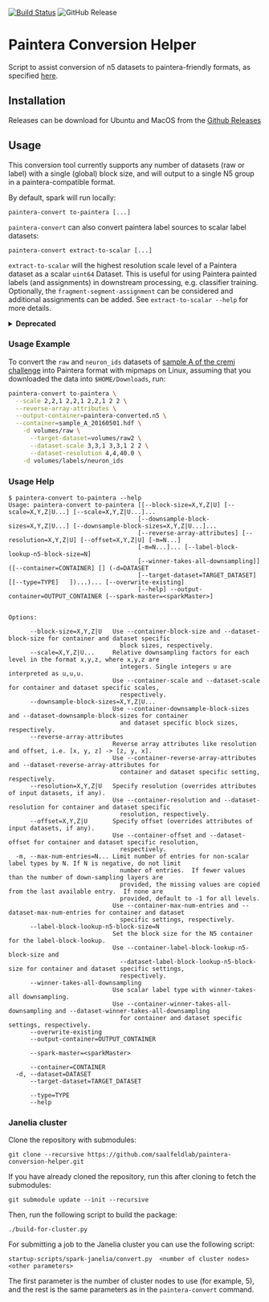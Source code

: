 [![Build Status](https://github.com/saalfeldlab/paintera-conversion-helper/actions/workflows/build-main.yml/badge.svg)](https://github.com/saalfeldlab/paintera-conversion-helper/actions/workflows/build-main.yml)
![GitHub Release](https://img.shields.io/github/v/release/saalfeldlab/paintera-conversion-helper)

# Paintera Conversion Helper
Script to assist conversion of n5 datasets to paintera-friendly formats, as specified [here](https://github.com/saalfeldlab/paintera/issues/61).

## Installation
Releases can be download for Ubuntu and MacOS from the [Github Releases](https://github.com/saalfeldlab/paintera-conversion-helper/releases)

## Usage
This conversion tool currently supports any number of datasets (raw or label) with a
single (global) block size, and will output to a single N5 group in a paintera-compatible
format.

By default, spark will run locally:
```
paintera-convert to-paintera [...]
```

`paintera-convert` can also convert paintera label sources to scalar label datasets:
```
paintera-convert extract-to-scalar [...]
```
`extract-to-scalar` will the highest resolution scale level of a Paintera dataset as a scalar `uint64` Dataset. This is useful for using Paintera painted labels (and assignments) in downstream processing, e.g. classifier training. Optionally, the `fragment-segment-assignment` can be considered and additional assignments can be added. See `extract-to-scalar --help` for more details.


<details>
<summary><b>Deprecated</b></summary>

## Installation
paintera-conversion-helper is available on conda on the `hanslovsky` channel:
```
conda install -cconda-forge -c hanslovsky paintera-conversion-helper
```
If necessary, you can install `openjdk` and `maven` from `conda-forge`:
```
conda install -c conda-forge maven openjdk
```

Alternatively, `paintera-conversion-helper` can be installed from PyPI through pip:
```
pip install paintera-conversion-helper
```


## Compile
To compile the conversion helper into a jar, simply run
```
mvn -Denforcer.skip=true clean package
```

To run locally build a fat jar including Spark:
```
mvn -Denforcer.skip=true -PfatWithSpark clean package
```

To run on the Janelia cluster build a fat jar without Spark:
```
mvn -Denforcer.skip=true -Pfat clean package
```


</details>

### Usage Example
To convert the `raw` and `neuron_ids` datasets of [sample A of the cremi challenge](https://cremi.org/data/) into Paintera format with mipmaps on Linux, assuming that you downloaded the data into `$HOME/Downloads`, run:
```sh
paintera-convert to-paintera \
  --scale 2,2,1 2,2,1 2,2,1 2 2 \
  --reverse-array-attributes \
  --output-container=paintera-converted.n5 \
  --container=sample_A_20160501.hdf \
    -d volumes/raw \
      --target-dataset=volumes/raw2 \
      --dataset-scale 3,3,1 3,3,1 2 2 \
      --dataset-resolution 4,4,40.0 \
    -d volumes/labels/neuron_ids
```

### Usage Help
```
$ paintera-convert to-paintera --help
Usage: paintera-convert to-paintera [[--block-size=X,Y,Z|U] [--scale=X,Y,Z|U...] [--scale=X,Y,Z|U...]...
                                    [--downsample-block-sizes=X,Y,Z|U...] [--downsample-block-sizes=X,Y,Z|U...]...
                                    [--reverse-array-attributes] [--resolution=X,Y,Z|U] [--offset=X,Y,Z|U] [-m=N...]
                                    [-m=N...]... [--label-block-lookup-n5-block-size=N]
                                    [--winner-takes-all-downsampling]] ([--container=CONTAINER] [] (-d=DATASET
                                    [--target-dataset=TARGET_DATASET] [[--type=TYPE]   ])...)... [--overwrite-existing]
                                    [--help] --output-container=OUTPUT_CONTAINER [--spark-master=<sparkMaster>]
                                    

Options:

      --block-size=X,Y,Z|U   Use --container-block-size and --dataset-block-size for container and dataset specific
                               block sizes, respectively.
      --scale=X,Y,Z|U...     Relative downsampling factors for each level in the format x,y,z, where x,y,z are
                               integers. Single integers u are interpreted as u,u,u.
                             Use --container-scale and --dataset-scale for container and dataset specific scales,
                               respectively.
      --downsample-block-sizes=X,Y,Z|U...
                             Use --container-downsample-block-sizes and --dataset-downsample-block-sizes for container
                               and dataset specific block sizes, respectively.
      --reverse-array-attributes
                             Reverse array attributes like resolution and offset, i.e. [x, y, z] -> [z, y, x].
                             Use --container-reverse-array-attributes and --dataset-reverse-array-attributes for
                               container and dataset specific setting, respectively.
      --resolution=X,Y,Z|U   Specify resolution (overrides attributes of input datasets, if any).
                             Use --container-resolution and --dataset-resolution for container and dataset specific
                               resolution, respectively.
      --offset=X,Y,Z|U       Specify offset (overrides attributes of input datasets, if any).
                             Use --container-offset and --dataset-offset for container and dataset specific resolution,
                               respectively.
  -m, --max-num-entries=N... Limit number of entries for non-scalar label types by N. If N is negative, do not limit
                               number of entries.  If fewer values than the number of down-sampling layers are
                               provided, the missing values are copied from the last available entry.  If none are
                               provided, default to -1 for all levels.
                             Use --container-max-num-entries and --dataset-max-num-entries for container and dataset
                               specific settings, respectively.
      --label-block-lookup-n5-block-size=N
                             Set the block size for the N5 container for the label-block-lookup.
                             Use --container-label-block-lookup-n5-block-size and
                               --dataset-label-block-lookup-n5-block-size for container and dataset specific settings,
                               respectively.
      --winner-takes-all-downsampling
                             Use scalar label type with winner-takes-all downsampling.
                             Use --container-winner-takes-all-downsampling and --dataset-winner-takes-all-downsampling
                               for container and dataset specific settings, respectively.
      --overwrite-existing
      --output-container=OUTPUT_CONTAINER

      --spark-master=<sparkMaster>

      --container=CONTAINER
  -d, --dataset=DATASET
      --target-dataset=TARGET_DATASET

      --type=TYPE
      --help
```

### Janelia cluster

Clone the repository with submodules:
```
git clone --recursive https://github.com/saalfeldlab/paintera-conversion-helper.git
```
If you have already cloned the repository, run this after cloning to fetch the submodules:
```
git submodule update --init --recursive
```

Then, run the following script to build the package:
```
./build-for-cluster.py
```

For submitting a job to the Janelia cluster you can use the following script:
```
startup-scripts/spark-janelia/convert.py  <number of cluster nodes>  <other parameters>
```
The first parameter is the number of cluster nodes to use (for example, 5), and the rest is the same parameters as in the `paintera-convert` command.



